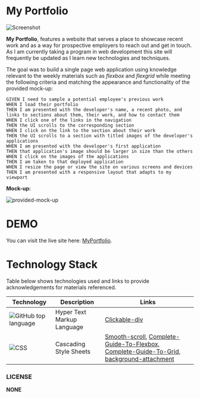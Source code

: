 # **My Portfolio**


![Screenshot](https://github.com/iiTONELOC/Portfolio/blob/master/assets/Images/screenshot.gif)

**My Portfolio**, features a website that serves a place to showcase recent work and as a way for prospective employers to reach out and get in touch. As I am currently taking a program in web development this site will frequently be updated as I learn new technologies and techniques. 

The goal was to build a single page web application using knowledge relevant to the weekly materials such as *flexbox* and *flexgrid* while meeting the following criteria and matching the appearance and functionality of the provided mock-up:

    GIVEN I need to sample a potential employee's previous work
    WHEN I load their portfolio
    THEN I am presented with the developer's name, a recent photo, and links to sections about them, their work, and how to contact them
    WHEN I click one of the links in the navigation
    THEN the UI scrolls to the corresponding section
    WHEN I click on the link to the section about their work
    THEN the UI scrolls to a section with titled images of the developer's applications
    WHEN I am presented with the developer's first application
    THEN that application's image should be larger in size than the others
    WHEN I click on the images of the applications
    THEN I am taken to that deployed application
    WHEN I resize the page or view the site on various screens and devices
    THEN I am presented with a responsive layout that adapts to my viewport

**Mock-up:**

![provided-mock-up](https://github.com/iiTONELOC/Portfolio/blob/master/assets/Images/mock-up.gif)

# DEMO

You can visit the live site here: [MyPortfolio](https://iitoneloc.github.io/Portfolio/).

# Technology Stack

Table below shows technologies used and links to provide acknowledgements for materials referenced. 

| Technology | Description                        | Links |
| ---------- | -----------------------------------| ------|
|![GitHub top language](https://img.shields.io/github/languages/top/iiTONELOC/Portfolio) | Hyper Text Markup Language |[Clickable-div](https://stackoverflow.com/questions/9228730/how-do-i-make-entire-div-a-link/9228754 ) |
|![CSS](https://img.shields.io/badge/CSS-38.5%25-rebeccapurple)| Cascading Style Sheets |[Smooth-scroll](https://www.w3schools.com/howto/howto_css_smooth_scroll.asp#section1), [Complete-Guide-To-Flexbox](https://css-tricks.com/snippets/css/a-guide-to-flexbox/), [Complete-Guide-To-Grid](https://css-tricks.com/snippets/css/a-guide-to-flexbox/), [background-attachment](https://developer.mozilla.org/en-US/docs/Web/CSS/background-attachment) |








### LICENSE 
**NONE**